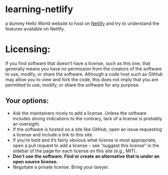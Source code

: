 # learning-netlify

a dummy Hello World website to host on [Netlify](//netlify.com) and try to understand the features available on Netlify.



# Licensing: 

If you find software that doesn’t have a license, such as this one, that generally means you have no permission from the creators of the software to use, modify, or share the software. Although a code host such as GitHub may allow you to view and fork the code, this does not imply that you are permitted to use, modify, or share the software for any purpose.

## Your options:

* Ask the maintainers nicely to add a license. Unless the software includes strong indications to the contrary, lack of a license is probably an oversight. 
* If the software is hosted on a site like GitHub, open an issue requesting a license and include a link to this site. 
* If you’re bold and it’s fairly obvious what license is most appropriate, open a pull request to add a license – see “suggest this license” in the sidebar of the page for each license on this site (e.g., MIT).
* **Don’t use the software. Find or create an alternative that is under an open source license.**
* Negotiate a private license. Bring your lawyer.


